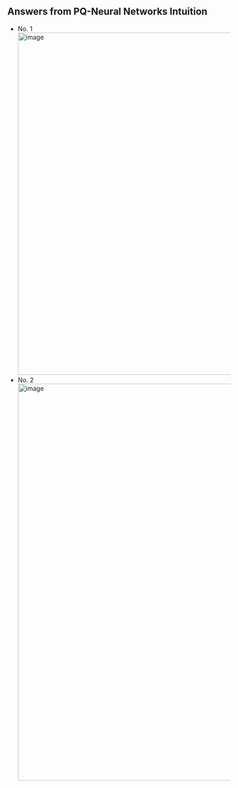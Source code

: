 ## Answers from PQ-Neural Networks Intuition
- No. 1
  <img width="773" alt="image" src="https://github.com/haomail/Advanced-ML/assets/141924190/dae0f893-b705-45d8-a3fa-eb4dc009276e">
- No. 2
  <img width="896" alt="image" src="https://github.com/haomail/Advanced-ML/assets/141924190/602dd11e-3555-4de2-af48-a380c9dbdb2c">


